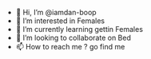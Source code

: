 - 👋 Hi, I’m @iamdan-boop
- 👀 I’m interested in Females
- 🌱 I’m currently learning gettin Females
- 💞️ I’m looking to collaborate on Bed
- 📫 How to reach me ? go find me

<!---
iamdan-boop/iamdan-boop is a ✨ special ✨ repository because its `README.md` (this file) appears on your GitHub profile.
You can click the Preview link to take a look at your changes.
--->
